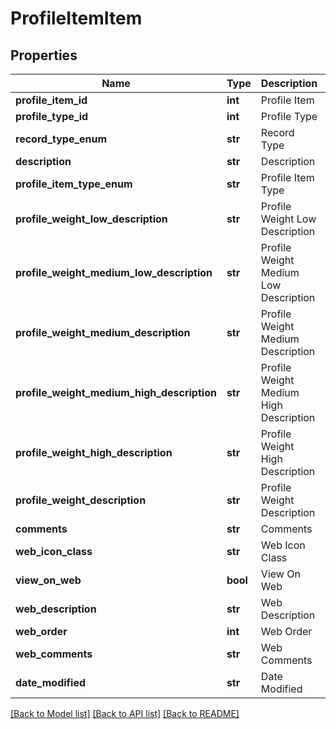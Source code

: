 # ProfileItemItem

## Properties
Name | Type | Description | Notes
------------ | ------------- | ------------- | -------------
**profile_item_id** | **int** | Profile Item | [optional] 
**profile_type_id** | **int** | Profile Type | [optional] 
**record_type_enum** | **str** | Record Type | [optional] 
**description** | **str** | Description | [optional] 
**profile_item_type_enum** | **str** | Profile Item Type | [optional] 
**profile_weight_low_description** | **str** | Profile Weight Low Description | [optional] 
**profile_weight_medium_low_description** | **str** | Profile Weight Medium Low Description | [optional] 
**profile_weight_medium_description** | **str** | Profile Weight Medium Description | [optional] 
**profile_weight_medium_high_description** | **str** | Profile Weight Medium High Description | [optional] 
**profile_weight_high_description** | **str** | Profile Weight High Description | [optional] 
**profile_weight_description** | **str** | Profile Weight Description | [optional] 
**comments** | **str** | Comments | [optional] 
**web_icon_class** | **str** | Web Icon Class | [optional] 
**view_on_web** | **bool** | View On Web | [optional] 
**web_description** | **str** | Web Description | [optional] 
**web_order** | **int** | Web Order | [optional] 
**web_comments** | **str** | Web Comments | [optional] 
**date_modified** | **str** | Date Modified | [optional] 

[[Back to Model list]](../README.md#documentation-for-models) [[Back to API list]](../README.md#documentation-for-api-endpoints) [[Back to README]](../README.md)


